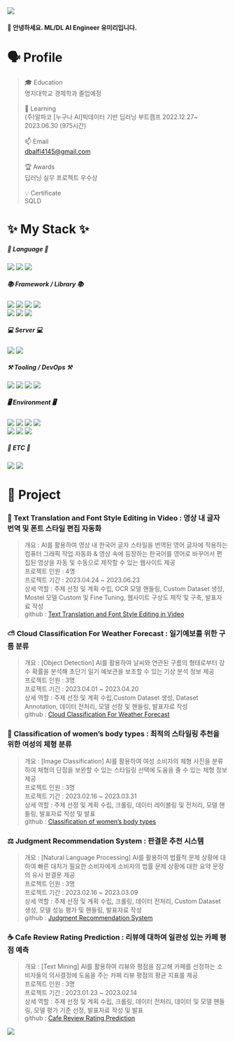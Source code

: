 <img src="https://capsule-render.vercel.app/api?type=waving&color=F8E2CF&height=330&section=header&text=Yimiri%20Github&fontSize=90" />


#### 👋 안녕하세요. ML/DL AI Engineer 유미리입니다.

# 🗣 Profile
> 🎓 Education<br/> 명지대학교 경제학과 졸업예정<br/>
> <br/>
> 📖 Learning<br/> (주)알파코 [누구나 AI]빅데이터 기반 딥러닝 부트캠프 2022.12.27~ 2023.06.30 (975시간)<br/>
> <br/>
> 📫 Email<br/> dbalfl4145@gmail.com<br/>
> <br/>
> 🏆 Awards<br/> 딥러닝 실무 프로젝트 우수상<br/>
> <br/>
> 💡 Certificate <br/> SQLD



# ✨ My Stack ✨
##### 💬 Language 💬
<img src="https://img.shields.io/badge/Python-3776AB?style=flat-square&logo=Python&logoColor=white"/> <img src="https://img.shields.io/badge/MySQL-4479A1?style=flat-square&logo=MySQL&logoColor=white"/> <img src="https://img.shields.io/badge/JavaScript-F7DF1E?style=flat-square&logo=JavaScript&logoColor=black"/>


##### 📚 Framework / Library 📚
<img src="https://img.shields.io/badge/Pytorch-EE4C2C?style=flat-square&logo=Pytorch&logoColor=white"/> <img src="https://img.shields.io/badge/TensorFlow-FF6F00?style=flat-square&logo=TensorFlow&logoColor=white"/> <img src="https://img.shields.io/badge/Keras-D00000?style=flat-square&logo=Keras&logoColor=white"/> <img src="https://img.shields.io/badge/Scikit Learn-F7931E?style=flat-square&logo=scikitlearn&logoColor=white"/> </br> <img src="https://img.shields.io/badge/Numpy-013243?style=flat-square&logo=Pytorch&logoColor=white"/> <img src="https://img.shields.io/badge/pandas-150458?style=flat-square&logo=pandas&logoColor=white"/> <img src="https://img.shields.io/badge/Opencv-5C3EE8?style=flat-square&logo=Pytorch&logoColor=white"/>


##### 💻 Server 💻
<img src="https://img.shields.io/badge/Flask-000000?style=flat-square&logo=Flask&logoColor=white"/> <img src="https://img.shields.io/badge/MySQLWorkbench-4479A1?style=flat-square&logo=MySQL&logoColor=white"/>


##### ⚒ Tooling / DevOps ⚒
<img src="https://img.shields.io/badge/Github-181717?style=flat-square&logo=Github&logoColor=white"/> <img src="https://img.shields.io/badge/Visual Studio Code-007ACC?style=flat-square&logo=visualstudiocode&logoColor=white"/> 
<img src="https://img.shields.io/badge/Anaconda-44A833?style=flat-square&logo=anaconda&logoColor=white"/> <img src="https://img.shields.io/badge/Docker-2496ED?style=flat-square&logo=Docker&logoColor=white"/> 


##### 🖥 Environment 🖥
<img src="https://img.shields.io/badge/Mac OS-000000?style=flat-square&logo=macos&logoColor=white"/> <img src="https://img.shields.io/badge/Windows-0078D4?style=flat-square&logo=Windows&logoColor=white"/> 
<img src="https://img.shields.io/badge/Amazon AWS-232F3E?style=flat-square&logo=amazonaws&logoColor=white"/> <img src="https://img.shields.io/badge/Ubuntu-E95420?style=flat-square&logo=Ubuntu&logoColor=white"/> </br> 
<img src="https://img.shields.io/badge/Google Colab Pro+-F7DF1E?style=flat-square&logo=googlecolab&logoColor=black"/>
<img src="https://img.shields.io/badge/Kaggle-20BEFF?style=flat-square&logo=kaggle&logoColor=white"/> <img src="https://img.shields.io/badge/Selenium-43B02A?style=flat-square&logo=Selenium&logoColor=white"/> 


##### 👥 ETC 👥
<img src="https://img.shields.io/badge/Notion-000000?style=flat-square&logo=notion&logoColor=white"/> <img src="https://img.shields.io/badge/Slack-4A154B?style=flat-square&logo=&logoColor=white"/> 




# 🔬 Project
### 🎥 Text Translation and Font Style Editing in Video : 영상 내 글자 번역 및 폰트 스타일 편집 자동화
> 개요 : AI를 활용하여 영상 내 한국어 글자 스타일을 번역된 영어 글자에 적용하는 컴퓨터 그래픽 작업 자동화 & 영상 속에 등장하는 한국어를 영어로 바꾸어서 편집된 영상을 자동 및 수동으로 제작할 수 있는 웹사이트 제공<br/>
> 프로젝트 인원 : 4명<br/>
> 프로젝트 기간 : 2023.04.24 ~ 2023.06.23<br/>
> 상세 역할 : 주제 선정 및 계획 수립, OCR 모델 핸들링, Custom Dataset 생성, Mostel 모델 Custom 및 Fine Tuning, 웹사이트 구상도 제작 및 구축, 발표자료 작성<br/>
> github : [Text Translation and Font Style Editing in Video](https://github.com/Yu-Miri/Text_Translation_and_Font_Style_Editing_in_Video.git)

### ⛅ Cloud Classification For Weather Forecast : 일기예보를 위한 구름 분류

> 개요 : [Object Detection] AI를 활용하여 날씨와 연관된 구름의 형태로부터 강수 확률을 분석해 초단기 일기 예보관을 보조할 수 있는 기상 분석 정보 제공<br/>
> 프로젝트 인원 : 3명<br/>
> 프로젝트 기간 : 2023.04.01 ~ 2023.04.20<br/>
> 상세 역할 : 주제 선정 및 계획 수립,Custom Dataset 생성, Dataset Annotation, 데이터 전처리, 모델 선정 및 핸들링, 발표자료 작성<br/>
> github : [Cloud Classification For Weather Forecast](https://github.com/Yu-Miri/Cloud_Classification_for_Weather_Forecast.git)

### 👗 Classification of women’s body types : 최적의 스타일링 추천을 위한 여성의 체형 분류

> 개요 : [Image Classification] AI를 활용하여 여성 소비자의 체형 사진을 분류하여 체형의 단점을 보완할 수 있는 스타일링 선택에 도움을 줄 수 있는 체형 정보 제공<br/>
> 프로젝트 인원 : 3명<br/>
> 프로젝트 기간 : 2023.02.16 ~ 2023.03.31<br/>
> 상세 역할 : 주제 선정 및 계획 수립, 크롤링, 데이터 레이블링 및 전처리, 모델 핸들링, 발표자료 작성 및 발표<br/>
> github : [Classification of women’s body types](https://github.com/Yu-Miri/Classification_of_Womens_Body_Types.git)

### ⚖ Judgment Recommendation System : 판결문 추천 시스템

> 개요 : [Natural Language Processing] AI를 활용하여 법률적 문제 상황에 대하여 빠른 대처가 필요한 소비자에게 소비자의 법률 문제 상황에 대한 요약 문장의 유사 판결문 제공<br/>
> 프로젝트 인원 : 3명<br/>
> 프로젝트 기간 : 2023.02.16 ~ 2023.03.09<br/>
> 상세 역할 : 주제 선정 및 계획 수립, 크롤링, 데이터 전처리, Custom Dataset 생성, 모델 성능 평가 및 핸들링, 발표자료 작성<br/>
> github : [Judgment Recommendation System](https://github.com/Yu-Miri/Judgment_Recommendation_System.git)


### ☕ Cafe Review Rating Prediction : 리뷰에 대하여 일관성 있는 카페 평점 예측

> 개요 : [Text Mining] AI를 활용하여 리뷰와 평점을 참고해 카페를 선정하는 소비자들의 의사결정에 도움을 주는 카페 리뷰 평점의 평균 지표를 제공<br/>
> 프로젝트 인원 : 3명<br/>
> 프로젝트 기간 : 2023.01.23 ~ 2023.02.14<br/>
> 상세 역할 : 주제 선정 및 계획 수립, 크롤링, 데이터 전처리, 데이터 및 모델 핸들링, 모델 평가 기준 선정, 발표자료 작성 및 발표<br/>
> github : [Cafe Review Rating Prediction](https://github.com/Yu-Miri/Cafe_Review_Rating_Prediction.git)


<img src="https://github-readme-stats.vercel.app/api/top-langs/?username=Yu-Miri&layout=compact"><br><br>
